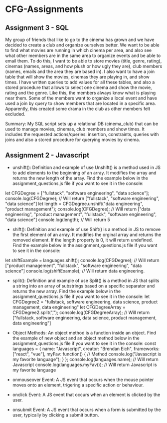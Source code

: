 # CFG-Assignments

## Assignment 3 - SQL

My group of friends that like to go to the cinema has grown and we have decided to create a club and organize ourselves better. We want to be able to find what movies are running in which cinema per area, and also see what other members are in the same area to organize events and be able to email them. To do this, I want to be able to store movies (title, genre, rating), cinemas (names, areas, and how plush or how ugly they are), club members (names, emails and the area they are based in). I also want to have a join table that will show the movies, cinemas they are playing in, and show times. I have written queries to add values for all these tables, and also a stored procedure that allows to select one cinema and show the movie, rating and the genre. Like this, the members always know what is playing near them. Some of the members want to organize a local event and have used a join by query to show members that are located in a specific area. Apparently, this created some drama in the club as other members felt excluded. 

Summary: My SQL script sets up a relational DB (cinema_club) that can be used to manage movies, cinemas, club members and show times. It includes the requested actions/queries: insertion, constraints, queries with joins and also a stored procedure for querying movies by cinema. 

## Assignment 2 - Javascript

* unshift(): Definition and example of use
Unshift() is a method used in JS to add elements to the beginning of an array. It modifies the array and returns the new length of the array. Find the example below in the assignment_questions.js file if you want to see it in the console:

let CFGDegree = ["fullstack", "software engineering", "data science"];
console.log(CFGDegree); // Will return ["fullstack", "software engineering", "data science"]
let length = CFGDegree.unshift("data engineering", "product management");
console.log(CFGDegree); // Will return ["data engineering", "product management", "fullstack", "software engineering", "data science"]
console.log(length); // Will return 5

* shift(): Definition and example of use
Shift() is a method in JS to remove the first element of an array. It modifies the orginal array and returns the removed element. If the length property is 0, it will return undefined. Find the example below in the assignment_questions.js file if you want to see it in the console:

let shiftExample = languages.shift();
console.log(CFGDegree); // Will return ["product management", "fullstack", "software engineering", "data science"]
console.log(shiftExample); // Will return data engineering.

* split(): Definition and example of use
Split() is a method in JS that splits a string into an array of substrings based on a specific separator and returns the new array. Find the example below in the assignment_questions.js file if you want to see it in the console:
let CFGDegree2 = "fullstack, software engineering, data science, product management, data engineering"
let CFGDegreeArray = CFGDegree2.split(",");
console.log(CFGDegreeArray); // Will return ["fullstack, software engineering, data science, product management, data engineering"]

* Object Methods: An object method is a function inside an object. Find the example of new object and an object method below in the assignment_questions.js file if you want to see it in the console:
const languages = {
    name: "Javascript",
    creator: "Brendan Eich",
    frameworks: ["react", "vue"],
    myFav: function() { // Method
        console.log("Javascript is my favorite language");
    }
};
console.log(languages.name); // Will return Javascript
console.log(languages.myFav()); // Will return Javascript is my favorite language

* onmouseover Event: A JS event that occurs when the mouse pointer moves onto an element, trigering a specific action or behaviour. 

* onclick Event: A JS event that occurs when an element is clicked by the user. 

* onsubmit Event: A JS event that occurs when a form is submitted by the user, typically by clicking a submit button. 


